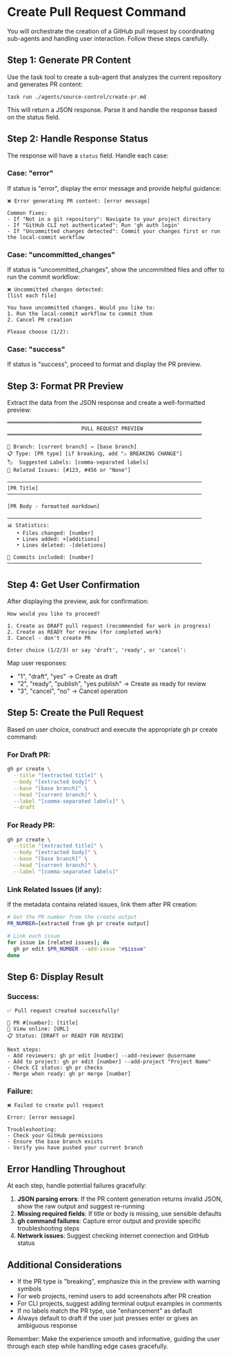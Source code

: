 # Create Pull Request Command

You will orchestrate the creation of a GitHub pull request by coordinating sub-agents and handling user interaction. Follow these steps carefully.

## Step 1: Generate PR Content

Use the task tool to create a sub-agent that analyzes the current repository and generates PR content:

```
task run ./agents/source-control/create-pr.md
```

This will return a JSON response. Parse it and handle the response based on the status field.

## Step 2: Handle Response Status

The response will have a `status` field. Handle each case:

### Case: "error"

If status is "error", display the error message and provide helpful guidance:

```
❌ Error generating PR content: [error message]

Common fixes:
- If "Not in a git repository": Navigate to your project directory
- If "GitHub CLI not authenticated": Run 'gh auth login'
- If "Uncommitted changes detected": Commit your changes first or run the local-commit workflow
```

### Case: "uncommitted_changes"

If status is "uncommitted_changes", show the uncommitted files and offer to run the commit workflow:

```
❌ Uncommitted changes detected:
[list each file]

You have uncommitted changes. Would you like to:
1. Run the local-commit workflow to commit them
2. Cancel PR creation

Please choose (1/2):
```

### Case: "success"

If status is "success", proceed to format and display the PR preview.

## Step 3: Format PR Preview

Extract the data from the JSON response and create a well-formatted preview:

```
═══════════════════════════════════════════════════════════════
                        PULL REQUEST PREVIEW
═══════════════════════════════════════════════════════════════

📌 Branch: [current branch] → [base branch]
📋 Type: [PR type] [if breaking, add "⚠️ BREAKING CHANGE"]
🏷️  Suggested Labels: [comma-separated labels]
🔗 Related Issues: [#123, #456 or "None"]

───────────────────────────────────────────────────────────────
[PR Title]
───────────────────────────────────────────────────────────────

[PR Body - formatted markdown]

───────────────────────────────────────────────────────────────
📊 Statistics:
   • Files changed: [number]
   • Lines added: +[additions]
   • Lines deleted: -[deletions]

📝 Commits included: [number]
───────────────────────────────────────────────────────────────
```

## Step 4: Get User Confirmation

After displaying the preview, ask for confirmation:

```
How would you like to proceed?

1. Create as DRAFT pull request (recommended for work in progress)
2. Create as READY for review (for completed work)
3. Cancel - don't create PR

Enter choice (1/2/3) or say 'draft', 'ready', or 'cancel':
```

Map user responses:

- "1", "draft", "yes" → Create as draft
- "2", "ready", "publish", "yes publish" → Create as ready for review
- "3", "cancel", "no" → Cancel operation

## Step 5: Create the Pull Request

Based on user choice, construct and execute the appropriate gh pr create command:

### For Draft PR:

```bash
gh pr create \
  --title "[extracted title]" \
  --body "[extracted body]" \
  --base "[base branch]" \
  --head "[current branch]" \
  --label "[comma-separated labels]" \
  --draft
```

### For Ready PR:

```bash
gh pr create \
  --title "[extracted title]" \
  --body "[extracted body]" \
  --base "[base branch]" \
  --head "[current branch]" \
  --label "[comma-separated labels]"
```

### Link Related Issues (if any):

If the metadata contains related issues, link them after PR creation:

```bash
# Get the PR number from the create output
PR_NUMBER=[extracted from gh pr create output]

# Link each issue
for issue in [related issues]; do
  gh pr edit $PR_NUMBER --add-issue "#$issue"
done
```

## Step 6: Display Result

### Success:

```
✅ Pull request created successfully!

📍 PR #[number]: [title]
🔗 View online: [URL]
📋 Status: [DRAFT or READY FOR REVIEW]

Next steps:
- Add reviewers: gh pr edit [number] --add-reviewer @username
- Add to project: gh pr edit [number] --add-project "Project Name"
- Check CI status: gh pr checks
- Merge when ready: gh pr merge [number]
```

### Failure:

```
❌ Failed to create pull request

Error: [error message]

Troubleshooting:
- Check your GitHub permissions
- Ensure the base branch exists
- Verify you have pushed your current branch
```

## Error Handling Throughout

At each step, handle potential failures gracefully:

1. **JSON parsing errors**: If the PR content generation returns invalid JSON, show the raw output and suggest re-running
2. **Missing required fields**: If title or body is missing, use sensible defaults
3. **gh command failures**: Capture error output and provide specific troubleshooting steps
4. **Network issues**: Suggest checking internet connection and GitHub status

## Additional Considerations

- If the PR type is "breaking", emphasize this in the preview with warning symbols
- For web projects, remind users to add screenshots after PR creation
- For CLI projects, suggest adding terminal output examples in comments
- If no labels match the PR type, use "enhancement" as default
- Always default to draft if the user just presses enter or gives an ambiguous response

Remember: Make the experience smooth and informative, guiding the user through each step while handling edge cases gracefully.
